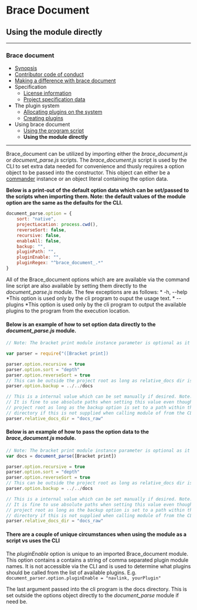# Brace Document
## Using the module directly 

----
### Brace document
* [Synopsis](https://github.com/restarian/brace_document/blob/master/docs/README.md)
* [Contributor code of conduct](https://github.com/restarian/brace_document/blob/master/docs/code_of_conduct.md)
* [Making a difference with brace document ](https://github.com/restarian/brace_document/blob/master/docs/contributing.md)
* Specification
  * [License information](https://github.com/restarian/brace_document/blob/master/docs/specification/license.md)
  * [Project specification data](https://github.com/restarian/brace_document/blob/master/docs/specification/specification.md)
* The plugin system
  * [Allocating plugins on the system](https://github.com/restarian/brace_document/blob/master/docs/the_plugin_system/allocating_plugins.md)
  * [Creating plugins](https://github.com/restarian/brace_document/blob/master/docs/the_plugin_system/creating_plugins.md)
* Using brace document
  * [Using the program script](https://github.com/restarian/brace_document/blob/master/docs/using_brace_document/command_line_usage.md)
  * **Using the module directly**

----

Brace_document can be utilized by importing either the *brace_document.js* or *document_parse.js* scripts. The *brace_document.js* script is 
used by the CLI to set extra data needed for convenience and thusly requires a option object to be passed into the constructor. 
This object can either be a [commander](https://npmjs.org/packages/commander) instance or an object literal containing the option data. 

**Below is a print-out of the default option data which can be set/passed to the scripts when importing them. Note: the default values of the module option are the same as the defaults for the CLI.** 
```javascript
document_parse.option = {
	sort: "native", 
	projectLocation: process.cwd(),
	reverseSort: false,
	recursive: false, 
	enableAll: false,
	backup: "",
	pluginPath: "",
	pluginEnable: "",
	pluginRegex: "^brace_document_.*"
}
```

All of the Brace_document options which are are available via the command line script are also available by setting them directly to the *document_parse.js* module. The few exceptions are as follows: 
	* -h, --help *This option is used only by the cli program to ouput the usage text.
	* --plugins *This option is used only by the cli program to output the available plugins to the program from the execution location.

#### Below is an example of how to set option data directly to the *document_parse.js* module.
```javascript
// Note: The bracket print module instance parameter is optional as it is also loaded automatically if not included.

var parser = require("([Bracket print])

parser.option.recursive = true
parser.option.sort = "depth" 
parser.option.reverseSort = true
// This can be outside the project root as long as relative_docs dir is not.
parser.option.backup = ../../docs 

// This is a internal value which can be set manually if desired. Note: It will also be resolved if need be.
// It is fine to use absolute paths when setting this value even though it is named with the word relative internally. This directory can be outside the 
// project root as long as the backup option is set to a path within the project. The *project_root* value will be set to the process current working 
// directory if this is not supplied when calling module of from the CLI. 
parser.relative_docs_dir = "docs_raw"
```

#### Below is an example of how to pass the option data to the *brace_document.js* module.
```javascript
// Note: The bracket print module instance parameter is optional as it is also loaded automatically if not included.
var docs = document_parse([Bracket print])

parser.option.recursive = true
parser.option.sort = "depth" 
parser.option.reverseSort = true
// This can be outside the project root as long as relative_docs dir is not.
parser.option.backup = ../../docs 

// This is a internal value which can be set manually if desired. Note: It will also be resolved if need be.
// It is fine to use absolute paths when setting this value even though it is named with the word relative internally. This directory can be outside the 
// project root as long as the backup option is set to a path within the project. The *project_root* value will be set to the process current working 
// directory if this is not supplied when calling module of from the CLI. 
parser.relative_docs_dir = "docs_raw"
```

#### There are a couple of unique circumstances when using the module as a script vs uses the CLI
The *pluginEnable* option is unique to an imported Brace_document module. This option contains a contains a string of comma separated plugin module names. It is not accessible via the CLI and is used to determine what plugins should be called from the list of available plugins.
E.g. ```document_parser.option.pluginEnable = "navlink, yourPlugin"```
 
The last argument passed into the cli program is the docs directory. This is set outside the options object directly to the *document_parse* module if need be.  
